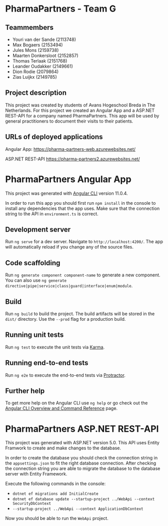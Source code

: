 # PharmaPartners - Team G

## Teammembers

- Youri van der Sande (2113748)
- Max Bogaers (2153494)
- Jules Mons (2159738)
- Maarten Donkersloot (2152857)
- Thomas Terlaak (2151768)
- Leander Oudakker (2149661)
- Dion Rodie (2079864)
- Zias Luijkx (2149785)

## Project description

This project was created by students of Avans Hogeschool Breda in The Netherlands.
For this project we created an Angular App and a ASP.NET REST-API for a company named PharmaPartners.
This app will be used by general practitioners to document their visits to their patients.

## URLs of deployed applications

Angular App: 
https://pharma-partners-web.azurewebsites.net/

ASP.NET REST-API
https://pharma-partners2.azurewebsites.net/


# PharmaPartners Angular App

This project was generated with [Angular CLI](https://github.com/angular/angular-cli) version 11.0.4.

In order to run this app you should first run `npm install` in the console to install any dependencies that the app uses.
Make sure that the connection string to the API in `environment.ts` is correct.

## Development server

Run `ng serve` for a dev server. Navigate to `http://localhost:4200/`. The app will automatically reload if you change any of the source files.

## Code scaffolding

Run `ng generate component component-name` to generate a new component. You can also use `ng generate directive|pipe|service|class|guard|interface|enum|module`.

## Build

Run `ng build` to build the project. The build artifacts will be stored in the `dist/` directory. Use the `--prod` flag for a production build.

## Running unit tests

Run `ng test` to execute the unit tests via [Karma](https://karma-runner.github.io).

## Running end-to-end tests

Run `ng e2e` to execute the end-to-end tests via [Protractor](http://www.protractortest.org/).

## Further help

To get more help on the Angular CLI use `ng help` or go check out the [Angular CLI Overview and Command Reference](https://angular.io/cli) page.

# PharmaPartners ASP.NET REST-API

This project was generated with ASP.NET version 5.0.
This API uses Entity Framwork to create and make changes to the database.

In order to create the database you should check the connection string in the `appsettings.json` to fit the right database connection.
After checking the connection string you are able to migrate the database to the database server with Entity Framework.

Execute the following commands in the console:
 - `dotnet ef migrations add InitialCreate`
 - `dotnet ef database update --startup-project ../WebApi --context SecurityDbContext`
 - `--startup-project ../WebApi --context ApplicationDbContext`

Now you should be able to run the `WebApi` project.
